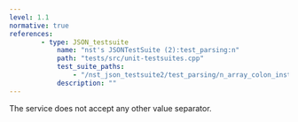 ```yaml
---
level: 1.1
normative: true
references:
		- type: JSON_testsuite
			name: "nst's JSONTestSuite (2):test_parsing:n"
			path: "tests/src/unit-testsuites.cpp"
			test_suite_paths:
				- "/nst_json_testsuite2/test_parsing/n_array_colon_instead_of_comma.json"
			description: ""
---
```


The service does not accept any other value separator.